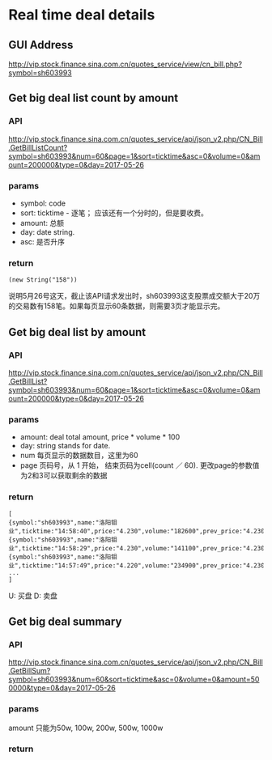 # Real time deal details
## GUI Address
http://vip.stock.finance.sina.com.cn/quotes_service/view/cn_bill.php?symbol=sh603993
## Get big deal list count by amount
### API
http://vip.stock.finance.sina.com.cn/quotes_service/api/json_v2.php/CN_Bill.GetBillListCount?symbol=sh603993&num=60&page=1&sort=ticktime&asc=0&volume=0&amount=200000&type=0&day=2017-05-26
### params
* symbol: code
* sort: ticktime - 逐笔； 应该还有一个分时的，但是要收费。
* amount: 总额
* day: date string.
* asc: 是否升序
### return
```
(new String("158"))
```
说明5月26号这天，截止该API请求发出时，sh603993这支股票成交额大于20万的交易数有158笔。如果每页显示60条数据，则需要3页才能显示完。
## Get big deal list by amount
### API
http://vip.stock.finance.sina.com.cn/quotes_service/api/json_v2.php/CN_Bill.GetBillList?symbol=sh603993&num=60&page=1&sort=ticktime&asc=0&volume=0&amount=200000&type=0&day=2017-05-26
### params
* amount: deal total amount, price * volume * 100
* day: string stands for date.
* num 每页显示的数据数目，这里为60
* page 页码号，从 1 开始， 结束页码为cell(count ／ 60). 更改page的参数值为2和3可以获取剩余的数据
### return
```
[
{symbol:"sh603993",name:"洛阳钼业",ticktime:"14:58:40",price:"4.230",volume:"182600",prev_price:"4.230",kind:"D"},{symbol:"sh603993",name:"洛阳钼业",ticktime:"14:58:29",price:"4.230",volume:"141100",prev_price:"4.230",kind:"U"},{symbol:"sh603993",name:"洛阳钼业",ticktime:"14:57:49",price:"4.220",volume:"234900",prev_price:"4.230",kind:"D"},
...
]
```
U: 买盘 D: 卖盘

## Get big deal summary
### API
http://vip.stock.finance.sina.com.cn/quotes_service/api/json_v2.php/CN_Bill.GetBillSum?symbol=sh603993&num=60&sort=ticktime&asc=0&volume=0&amount=500000&type=0&day=2017-05-26
### params
amount 只能为50w, 100w, 200w, 500w, 1000w
### return


